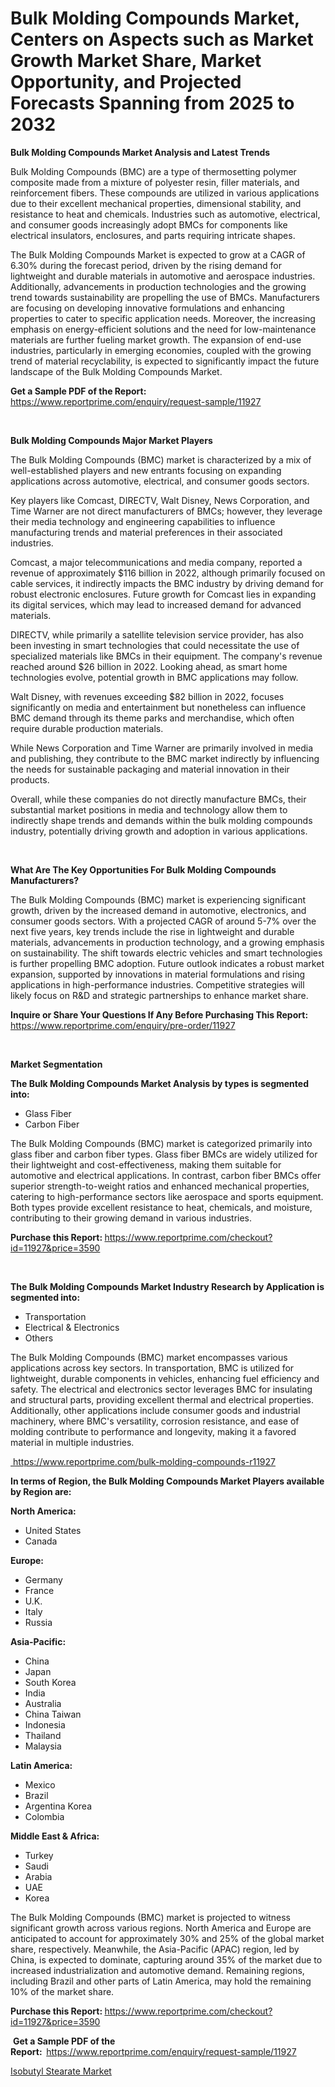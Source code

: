 <p><h1>Bulk Molding Compounds Market, Centers on Aspects such as Market Growth Market Share, Market Opportunity, and Projected Forecasts Spanning from 2025 to 2032</h1></p><p><strong>Bulk Molding Compounds Market Analysis and Latest Trends</strong></p>
<p><p>Bulk Molding Compounds (BMC) are a type of thermosetting polymer composite made from a mixture of polyester resin, filler materials, and reinforcement fibers. These compounds are utilized in various applications due to their excellent mechanical properties, dimensional stability, and resistance to heat and chemicals. Industries such as automotive, electrical, and consumer goods increasingly adopt BMCs for components like electrical insulators, enclosures, and parts requiring intricate shapes.</p><p>The Bulk Molding Compounds Market is expected to grow at a CAGR of 6.30% during the forecast period, driven by the rising demand for lightweight and durable materials in automotive and aerospace industries. Additionally, advancements in production technologies and the growing trend towards sustainability are propelling the use of BMCs. Manufacturers are focusing on developing innovative formulations and enhancing properties to cater to specific application needs. Moreover, the increasing emphasis on energy-efficient solutions and the need for low-maintenance materials are further fueling market growth. The expansion of end-use industries, particularly in emerging economies, coupled with the growing trend of material recyclability, is expected to significantly impact the future landscape of the Bulk Molding Compounds Market.</p></p>
<p><strong>Get a Sample PDF of the Report:&nbsp;</strong> <a href="https://www.reportprime.com/enquiry/request-sample/11927?utm_campaign=2471&utm_medium=2&utm_source=Github&utm_content=ia&utm_term=17032025&utm_id=bulk-molding-compounds">https://www.reportprime.com/enquiry/request-sample/11927</a></p>
<p>&nbsp;</p>
<p><strong>Bulk Molding Compounds Major Market Players</strong></p>
<p><p>The Bulk Molding Compounds (BMC) market is characterized by a mix of well-established players and new entrants focusing on expanding applications across automotive, electrical, and consumer goods sectors. </p><p>Key players like Comcast, DIRECTV, Walt Disney, News Corporation, and Time Warner are not direct manufacturers of BMCs; however, they leverage their media technology and engineering capabilities to influence manufacturing trends and material preferences in their associated industries.</p><p>Comcast, a major telecommunications and media company, reported a revenue of approximately $116 billion in 2022, although primarily focused on cable services, it indirectly impacts the BMC industry by driving demand for robust electronic enclosures. Future growth for Comcast lies in expanding its digital services, which may lead to increased demand for advanced materials.</p><p>DIRECTV, while primarily a satellite television service provider, has also been investing in smart technologies that could necessitate the use of specialized materials like BMCs in their equipment. The company's revenue reached around $26 billion in 2022. Looking ahead, as smart home technologies evolve, potential growth in BMC applications may follow.</p><p>Walt Disney, with revenues exceeding $82 billion in 2022, focuses significantly on media and entertainment but nonetheless can influence BMC demand through its theme parks and merchandise, which often require durable production materials.</p><p>While News Corporation and Time Warner are primarily involved in media and publishing, they contribute to the BMC market indirectly by influencing the needs for sustainable packaging and material innovation in their products.</p><p>Overall, while these companies do not directly manufacture BMCs, their substantial market positions in media and technology allow them to indirectly shape trends and demands within the bulk molding compounds industry, potentially driving growth and adoption in various applications.</p></p>
<p>&nbsp;</p>
<p><strong>What Are The Key Opportunities For Bulk Molding Compounds Manufacturers?</strong></p>
<p><p>The Bulk Molding Compounds (BMC) market is experiencing significant growth, driven by the increased demand in automotive, electronics, and consumer goods sectors. With a projected CAGR of around 5-7% over the next five years, key trends include the rise in lightweight and durable materials, advancements in production technology, and a growing emphasis on sustainability. The shift towards electric vehicles and smart technologies is further propelling BMC adoption. Future outlook indicates a robust market expansion, supported by innovations in material formulations and rising applications in high-performance industries. Competitive strategies will likely focus on R&D and strategic partnerships to enhance market share.</p></p>
<p><strong>Inquire or Share Your Questions If Any Before Purchasing This Report:</strong> <a href="https://www.reportprime.com/enquiry/pre-order/11927?utm_campaign=2471&utm_medium=2&utm_source=Github&utm_content=ia&utm_term=17032025&utm_id=bulk-molding-compounds">https://www.reportprime.com/enquiry/pre-order/11927</a></p>
<p>&nbsp;</p>
<p><strong>Market Segmentation</strong></p>
<p><strong>The Bulk Molding Compounds Market Analysis by types is segmented into:</strong></p>
<p><ul><li>Glass Fiber</li><li>Carbon Fiber</li></ul></p>
<p><p>The Bulk Molding Compounds (BMC) market is categorized primarily into glass fiber and carbon fiber types. Glass fiber BMCs are widely utilized for their lightweight and cost-effectiveness, making them suitable for automotive and electrical applications. In contrast, carbon fiber BMCs offer superior strength-to-weight ratios and enhanced mechanical properties, catering to high-performance sectors like aerospace and sports equipment. Both types provide excellent resistance to heat, chemicals, and moisture, contributing to their growing demand in various industries.</p></p>
<p><strong>Purchase this Report:&nbsp;</strong><a href="https://www.reportprime.com/checkout?id=11927&price=3590&utm_campaign=2471&utm_medium=2&utm_source=Github&utm_content=ia&utm_term=17032025&utm_id=bulk-molding-compounds">https://www.reportprime.com/checkout?id=11927&price=3590</a></p>
<p>&nbsp;</p>
<p><strong>The Bulk Molding Compounds Market Industry Research by Application is segmented into:</strong></p>
<p><ul><li>Transportation</li><li>Electrical & Electronics</li><li>Others</li></ul></p>
<p><p>The Bulk Molding Compounds (BMC) market encompasses various applications across key sectors. In transportation, BMC is utilized for lightweight, durable components in vehicles, enhancing fuel efficiency and safety. The electrical and electronics sector leverages BMC for insulating and structural parts, providing excellent thermal and electrical properties. Additionally, other applications include consumer goods and industrial machinery, where BMC's versatility, corrosion resistance, and ease of molding contribute to performance and longevity, making it a favored material in multiple industries.</p></p>
<p><a href="https://www.reportprime.com/bulk-molding-compounds-r11927?utm_campaign=2471&utm_medium=2&utm_source=Github&utm_content=ia&utm_term=17032025&utm_id=bulk-molding-compounds">&nbsp;https://www.reportprime.com/bulk-molding-compounds-r11927</a></p>
<p><strong>In terms of Region, the Bulk Molding Compounds Market Players available by Region are:</strong></p>
<p>
    <p> <strong> North America: </strong>
        <ul>
            <li>United States</li>
            <li>Canada</li>
        </ul>
        </p> 
    <p> <strong> Europe: </strong>
        <ul>
            <li>Germany</li>
            <li>France</li>
            <li>U.K.</li>
            <li>Italy</li>
            <li>Russia</li>
        </ul>
        </p> 
    <p> <strong> Asia-Pacific: </strong>
        <ul>
            <li>China</li>
            <li>Japan</li>
            <li>South Korea</li>
            <li>India</li>
            <li>Australia</li>
            <li>China Taiwan</li>
            <li>Indonesia</li>
            <li>Thailand</li>
            <li>Malaysia</li>
        </ul>
        </p> 
    <p> <strong> Latin America: </strong>
        <ul>
            <li>Mexico</li>
            <li>Brazil</li>
            <li>Argentina Korea</li>
            <li>Colombia</li>
        </ul>
        </p> 
    <p> <strong> Middle East & Africa: </strong>
        <ul>
            <li>Turkey</li>
            <li>Saudi</li>
            <li>Arabia</li>
            <li>UAE</li>
            <li>Korea</li>
        </ul>
    </p>
    </p>
<p><p>The Bulk Molding Compounds (BMC) market is projected to witness significant growth across various regions. North America and Europe are anticipated to account for approximately 30% and 25% of the global market share, respectively. Meanwhile, the Asia-Pacific (APAC) region, led by China, is expected to dominate, capturing around 35% of the market due to increased industrialization and automotive demand. Remaining regions, including Brazil and other parts of Latin America, may hold the remaining 10% of the market share.</p></p>
<p><strong>Purchase this Report: </strong><a href="https://www.reportprime.com/checkout?id=11927&price=3590&utm_campaign=2471&utm_medium=2&utm_source=Github&utm_content=ia&utm_term=17032025&utm_id=bulk-molding-compounds">https://www.reportprime.com/checkout?id=11927&price=3590</a></p>
<p>&nbsp;<strong>Get a Sample PDF of the Report:&nbsp;&nbsp;</strong><a href="https://www.reportprime.com/enquiry/request-sample/11927?utm_campaign=2471&utm_medium=2&utm_source=Github&utm_content=ia&utm_term=17032025&utm_id=bulk-molding-compounds">https://www.reportprime.com/enquiry/request-sample/11927</a></p>
<p><strong></strong></p>
<p><p><a href="https://github.com/suleimannichelle7/Market-Research-Report-List-1/blob/main/isobutyl-stearate-market.md?utm_campaign=2471&utm_medium=2&utm_source=Github&utm_content=ia&utm_term=17032025&utm_id=bulk-molding-compounds">Isobutyl Stearate Market</a></p></p>